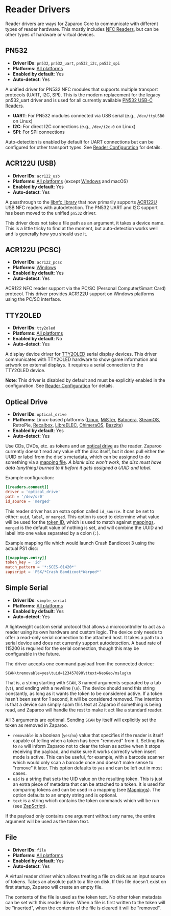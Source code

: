 # Reader Drivers

Reader drivers are ways for Zaparoo Core to communicate with different types of reader hardware. This mostly includes [NFC Readers](/docs/readers/nfc/), but can be other types of hardware or virtual devices.

## PN532

- **Driver IDs**: `pn532`, `pn532_uart`, `pn532_i2c`, `pn532_spi`
- **Platforms**: [All platforms](/docs/platforms/)
- **Enabled by default**: Yes
- **Auto-detect**: Yes

A unified driver for PN532 NFC modules that supports multiple transport protocols (UART, I2C, SPI). This is the modern replacement for the legacy pn532_uart driver and is used for all currently available [PN532 USB-C Readers](/docs/readers/nfc/pn532-usb).

- **UART**: For PN532 modules connected via USB serial (e.g., `/dev/ttyUSB0` on Linux)
- **I2C**: For direct I2C connections (e.g., `/dev/i2c-0` on Linux)
- **SPI**: For SPI connections

Auto-detection is enabled by default for UART connections but can be configured for other transport types. See [Reader Configuration](/docs/core/config#readers) for details.

## ACR122U (USB)

- **Driver IDs**: `acr122_usb`
- **Platforms**: [All platforms](/docs/platforms/) (except [Windows](/docs/platforms/windows/) and macOS)
- **Enabled by default**: Yes
- **Auto-detect**: Yes

A passthrough to the [libnfc library](https://github.com/nfc-tools/libnfc) that now primarily supports [ACR122U](/docs/readers/nfc/acr122u) USB NFC readers with autodetection. The PN532 UART and I2C support has been moved to the unified `pn532` driver.

This driver does not take a file path as an argument, it takes a device name. This is a little tricky to find at the moment, but auto-detection works well and is generally how you should use it.

## ACR122U (PCSC)

- **Driver IDs**: `acr122_pcsc`
- **Platforms**: [Windows](/docs/platforms/windows/)
- **Enabled by default**: Yes
- **Auto-detect**: Yes

ACR122 NFC reader support via the PC/SC (Personal Computer/Smart Card) protocol. This driver provides ACR122U support on Windows platforms using the PC/SC interface.

## TTY2OLED

- **Driver IDs**: `tty2oled`
- **Platforms**: [All platforms](/docs/platforms/)
- **Enabled by default**: No
- **Auto-detect**: Yes

A display device driver for [TTY2OLED](https://github.com/venice1200/MiSTer_tty2oled) serial display devices. This driver communicates with TTY2OLED hardware to show game information and artwork on external displays. It requires a serial connection to the TTY2OLED device.

**Note**: This driver is disabled by default and must be explicitly enabled in the configuration. See [Reader Configuration](/docs/core/config#readers) for details.

## Optical Drive

- **Driver IDs**: `optical_drive`
- **Platforms**: Linux-based platforms ([Linux](/docs/platforms/linux), [MiSTer](/docs/platforms/mister), [Batocera](/docs/platforms/batocera), [SteamOS](/docs/platforms/steamos), RetroPie, [Recalbox](/docs/platforms/recalbox), [LibreELEC](/docs/platforms/libreelec), [ChimeraOS](/docs/platforms/chimeraos), [Bazzite](/docs/platforms/bazzite))
- **Enabled by default**: Yes
- **Auto-detect**: Yes

Use CDs, DVDs, etc. as tokens and an [optical drive](/docs/readers/optical-drive) as the reader. Zaparoo currently doesn't read any value off the disc itself, but it does pull either the UUID or label from the disc's metadata, which can be assigned to do something via a [mapping file](/docs/core/mappings#mapping-files). _A blank disc won't work, the disc must have data (anything) burned to it before it gets assigned a UUID and label._

Example configuration:

```toml
[[readers.connect]]
driver = 'optical_drive'
path = '/dev/sr0'
id_source = 'merged'
```

This reader driver has an extra option called `id_source`. It can be set to either: `uuid`, `label`, or `merged`. This option is used to determine what value will be used for the [token ID](/docs/core/tokens), which is used to match against [mappings](/docs/core/mappings). `merged` is the default value of nothing is set, and will combine the UUID and label into one value separated by a colon (`:`).

Example mapping file which would launch Crash Bandicoot 3 using the actual PS1 disc:

```toml
[[mappings.entry]]
token_key = 'id'
match_pattern = '*:SCES-01420*'
zapscript = 'PSX/*Crash Bandicoot*Warped*'
```

## Simple Serial

- **Driver IDs**: `simple_serial`
- **Platforms**: [All platforms](/docs/platforms/)
- **Enabled by default**: Yes
- **Auto-detect**: Yes

A lightweight custom serial protocol that allows a microcontroller to act as a reader using its own hardware and custom logic. The device only needs to offer a read-only serial connection to the attached host. It takes a path to a serial device and does not currently support autodetection. A baud rate of 115200 is required for the serial connection, though this may be configurable in the future.

The driver accepts one command payload from the connected device:

```
SCAN\tremovable=yes\tuid=123457890\ttext=NeoGeo/mslug\n
```

That is, a string starting with `SCAN`, 3 named arguments separated by a tab (`\t`), and ending with a newline (`\n`). The device should send this string constantly, as long as it wants the token to be considered active. If a token hasn't been sent for 1 second, it will be considered removed. The intention is that a device can simply spam this text at Zaparoo if something is being read, and Zaparoo will handle the rest to make it act like a standard reader.

All 3 arguments are optional. Sending `SCAN` by itself will explicitly set the token as removed in Zaparoo.

- `removable` is a boolean (`yes`/`no`) value that specifies if the reader is itself capable of telling when a token has been "removed" from it. Setting this to `no` will inform Zaparoo not to clear the token as active when it stops receiving the payload, and make sure it works correctly when insert mode is active. This can be useful, for example, with a barcode scanner which would only scan a barcode once and doesn't make sense to "remove" it later. This option defaults to `yes` and can be left out in most cases.
- `uid` is a string that sets the UID value on the resulting token. This is just an extra piece of metadata that can be attached to a token. It is used for comparing tokens and can be used in a mapping (see [Mappings](/docs/core/mappings)). The option defaults to an empty string and is optional.
- `text` is a string which contains the token commands which will be run (see [ZapScript](/docs/zapscript/)).

If the payload only contains one argument without any name, the entire argument will be used as the token text.

## File

- **Driver IDs**: `file`
- **Platforms**: [All platforms](/docs/platforms/)
- **Enabled by default**: Yes
- **Auto-detect**: Yes

A virtual reader driver which allows treating a file on disk as an input source of tokens. Takes an absolute path to a file on disk. If this file doesn't exist on first startup, Zaparoo will create an empty file.

The contents of the file is used as the token text. No other token metadata can be set with this reader driver. When a file is first written to the token will be "inserted", when the contents of the file is cleared it will be "removed".
